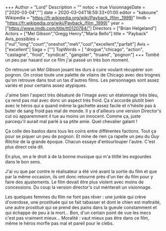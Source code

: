 +++
Author = "Lord"
Description = ""
notoc = true
VisionnageDate = ["2020-03-04",""]
date = 2020-03-04T18:59:33+01:00
editor = "kakoune"
Wikipedia = "https://fr.wikipedia.org/wiki/Payback_(film,_1999)"
Imdb = "https://fr.wikipedia.org/wiki/Payback_(film,_1999)"
year = ["https://www.imdb.com/title/tt0120784/"]
Directors = ["Brian Helgeland"]
Actors = ["Mel Gibson","Gregg Henry","Maria Bello"]
title = "Payback"
Avis_possibles = ["nul","long","court","oneshot","meh","cool","excellent","parfait"]
Avis = ["excellent"] 
Saga = [""]
TopWords = [ "drogue","chicago", "action", "castagne", "froid", "syndicat", "gangster", "truand", "pognon"]
+++
Tombé un peu par hasard sur ce film j'ai passé un très bon moment.

On retrouve un *Mel Gibson* jouant les durs à cuire voulant récupérer son pognon.
On croise toute une palette de vilains de Chicago avec des trognes qu'on retrouve dans tout un tas d'autres films.
Les personnages sont assez variés et pour certains assez atypiques.

J'aime bien l'aspect très désaturé de l'image avec un étalonnage très bleu, ça rend pas mal avec donc un aspect très froid.
Ça s'accorde plutôt bien avec le héros qui a quand même la gachette assez facile et n'hésite pas à buter de sang froid pas mal de monde.
Il y a d'ailleurs une version Director's cut où apparemment il tue au moins un innocent.
Comme ça, juste parcequ'il aurait mal parlé à sa ptite amie.
Quel chevalier galant !

Ça colle des bastos dans tous les coins entre différentes factions.
Tout ça pour se piquer un peu de pognon.
Et mine de rien ça rapelle un peu du *Guy Ritchie* de la grande époque.
Chacun essaye d'entourlouper l'autre.
C'est plus direct cela dit.

En plus, on a le droit à de la bonne musique qui m'a titillé les esgourdes dans le bon sens.

J'ai vu que par contre le réalisateur a été viré avant la sortie du film et que par la même occasion, ils ont donc retourné près d'un tier du film pour y faire des ajustements.
Le film devait être plus violent avec moins de concessions.
Du coup la version director's cut mériterait un visionnage.

Les quelques femmes du film ne font pas rêver : une junkie qui crève d'overdose, une prostituée qui se fait tabasser et dont le chien est maltraité, une autre prostitué qui se prend des pains dans la gueule constamment et qui échappe de peu à la mort…
Bon, d'un certain point de vue les mecs c'est pas vraiment mieux…
Moralité : vaut mieux pas être dans ce film, même le héros morfle pas mal et pareil pour le clebs.

